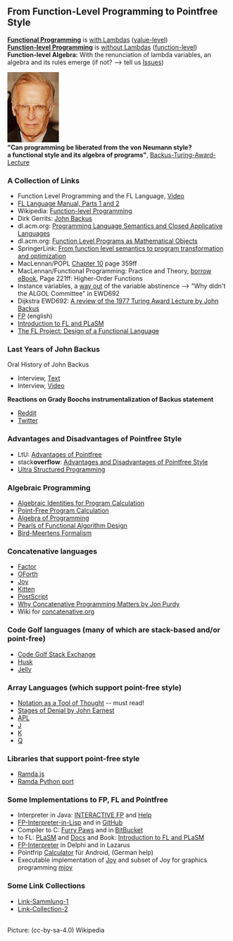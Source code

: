 ## From Function-Level Programming to Pointfree Style

[**Functional Programming**](https://en.wikipedia.org/wiki/Functional_programming) is [with Lambdas](https://en.wikipedia.org/wiki/Lambda_calculus) ([value-level](https://en.wikipedia.org/wiki/Function-level_programming))\
[**Function-level Programming**](https://en.wikipedia.org/wiki/Function-level_programming) is [without Lambdas](http://dirkgerrits.com/publications/john-backus.pdf#section.8) ([function-level](https://en.wikipedia.org/wiki/Function-level_programming))\
**Function-level Algebra:** With the renunciation of lambda variables, an algebra and its rules emerge (if not? --> tell us [Issues](https://github.com/function-level/function-level.github.io/issues))

![John-Backus](https://raw.githubusercontent.com/function-level/function-level.github.io/main/data/John-Backus.png) \
**"Can programming be liberated from the von Neumann style? \
a functional style and its algebra of programs"**, [Backus-Turing-Award-Lecture](https://dl.acm.org/doi/pdf/10.1145/359576.359579)

### A Collection of Links
- Function Level Programming and the FL Language, [Video](https://archive.org/details/JohnBack1987)
- [FL Language Manual, Parts 1 and 2](https://theory.stanford.edu/~aiken/publications/trs/RJ7100.pdf)
- Wikipedia: [Function-level Programming](https://en.wikipedia.org/wiki/Function-level_programming)
- Dirk Gerrits: [John Backus](http://dirkgerrits.com/publications/john-backus.pdf#section.10)
- dl.acm.org: [Programming Language Semantics and Closed Applicative Languages](https://dl.acm.org/doi/pdf/10.1145/512927.512934)
- dl.acm.org: [Function Level Programs as Mathematical Objects](https://dl.acm.org/doi/pdf/10.1145/800223.806757)
- SpringerLink: [From function level semantics to program transformation and optimization](https://link.springer.com/content/pdf/10.1007/3-540-15198-2_5.pdf?pdf=inline%20link)
- MacLennan/POPL [Chapter 10](http://web.eecs.utk.edu/~bmaclenn/POPL/ch10.pdf) page 359ff
- MacLennan/Functional Programming: Practice and Theory, [borrow eBook](https://archive.org/details/functionalprogra0000macl), Page 221ff: Higher-Order Functions
- Instance variables, a [way out](https://esolangs.org/wiki/FP_trivia) of the variable abstinence --> "Why didn't the ALGOL Committee" in EWD692
- Dijkstra EWD692: [A review of the 1977 Turing Award Lecture by John Backus](https://www.cs.utexas.edu/users/EWD/transcriptions/EWD06xx/EWD692.html)
- [FP](http://www.math.bas.bg/~bantchev/place/fp.html) (english)
- [Introduction to FL and PLaSM](https://media.johnwiley.com.au/product_data/excerpt/29/04718994/0471899429.pdf)
- [The FL Project: Design of a Functional Language](http://theory.stanford.edu/~aiken/publications/trs/FLProject.pdf) 

### Last Years of John Backus
Oral History of John Backus
- Interview, [Text](https://archive.computerhistory.org/resources/access/text/2013/05/102657970-05-01-acc.pdf)
- Interview, [Video](https://www.youtube.com/watch?v=dDsWTyLEgbk)

**Reactions on Grady Boochs instrumentalization of Backus statement**
- [Reddit](https://www.reddit.com/r/programming/comments/8zgq3j/i_interviewed_john_backus_shortly_before_his/)
- [Twitter](https://twitter.com/Grady_Booch/status/1016041695501139968)

### Advantages and Disadvantages of Pointfree Style
- LtU: [Advantages of Pointfree](http://lambda-the-ultimate.org/node/3233)
- stack**overflow**: [Advantages and Disadvantages of Pointfree Style](https://stackoverflow.com/questions/5671271/what-are-advantages-and-disadvantages-of-point-free-style-in-functional-progra)
- [Ultra Structured Programming](https://backus-fp.github.io/lambda-vs-function-level/)

### Algebraic Programming
- [Algebraic Identities for Program Calculation](https://www.researchgate.net/profile/Richard-Bird-2/publication/220458641_Algebraic_Identities_for_Program_Calculation/links/57c7f67108ae28c01d4ff3a1/Algebraic-Identities-for-Program-Calculation.pdf)
- [Point-Free Program Calculation](http://repositorium.sdum.uminho.pt/bitstream/1822/2869/1/tese.pdf)
- [Algebra of Programming](https://ks3-cn-beijing.ksyun.com/attachment/0ed5f41c9bf19f39a9fb3fcf6ddd8bd8)
- [Pearls of Functional Algorithm Design](https://doc.lagout.org/programmation/Functional%20Programming/Pearls%20of%20Functional%20Algorithm%20Design.pdf)
- [Bird-Meertens Formalism](https://en.wikipedia.org/wiki/Bird%E2%80%93Meertens_formalism)

### Concatenative languages
- [Factor](https://factorcode.org/)
- [OForth](http://www.oforth.com/)
- [Joy](https://en.wikipedia.org/wiki/Joy_(programming_language))
- [Kitten](https://kittenlang.org/)
- [PostScript](https://en.wikipedia.org/wiki/PostScript)
- [Why Concatenative Programming Matters by Jon Purdy](http://evincarofautumn.blogspot.com/2012/02/why-concatenative-programming-matters.html)
- Wiki for [concatenative.org](https://concatenative.org/wiki/view/Front%20Page)

### Code Golf languages (many of which are stack-based and/or point-free)
- [Code Golf Stack Exchange](https://codegolf.stackexchange.com/)
- [Husk](https://github.com/barbuz/Husk)
- [Jelly](https://github.com/DennisMitchell/jellylanguage)

### Array Languages (which support point-free style)
- [Notation as a Tool of Thought](https://www.eecg.utoronto.ca/~jzhu/csc326/readings/iverson.pdf) -- must read!
- [Stages of Denial by John Earnest](http://nsl.com/papers/denial.html)
- [APL](https://www.dyalog.com/)
- [J](https://www.jsoftware.com/#/)
- [K](https://github.com/JohnEarnest/ok)
- [Q](https://code.kx.com/q/learn/tour/)

### Libraries that support point-free style
- [Ramda.js](https://ramdajs.com/)
- [Ramda Python port](https://pypi.org/project/ramda/)

### Some Implementations to FP, FL and Pointfree
- Interpreter in Java: [INTERACTIVE FP](https://www.cse.sc.edu/~bays/group9/index1.html) and [Help](https://www.cse.sc.edu/~bays/group9/help.html)
- [FP-Interpreter-in-Lisp](https://code.google.com/archive/p/fp-interpreter-in-lisp/) and in [GitHub](https://github.com/jfacorro/fp-interpreter-in-lisp)
- Compiler to C: [Furry Paws](https://web.archive.org/web/20180106183517/http://www.call-with-current-continuation.org/fp/) and in [BitBucket](https://bitbucket.org/bunny351/furry-paws/src/master/)
- to FL: [PLaSM](http://www.dia.uniroma3.it/~paoluzzi/plasm/download/) and [Docs](http://www.dia.uniroma3.it/~paoluzzi/plasm/docs/) and Book: [Introduction to FL and PLaSM](https://media.johnwiley.com.au/product_data/excerpt/29/04718994/0471899429.pdf)
- [FP-Interpreter](https://pointfree-interpreter.github.io/) in Delphi and in Lazarus
- Pointfrip [Calculator](https://github.com/pointfrip/calculator) für Android, (German help)
- Executable implementation of [Joy](https://github.com/Wodan58/Joy) and subset of Joy for graphics programming [mjoy](https://github.com/fpstefan/mjoy)

### Some Link Collections
- [Link-Sammlung-1](https://flinks-72c22.firebaseapp.com/)
- [Link-Collection-2](https://medium.com/@christoph.sachse/the-fp-and-fl-programming-languages-assorted-resources-linkdump-e310914221a9)


\
Picture: (cc-by-sa-4.0) Wikipedia
